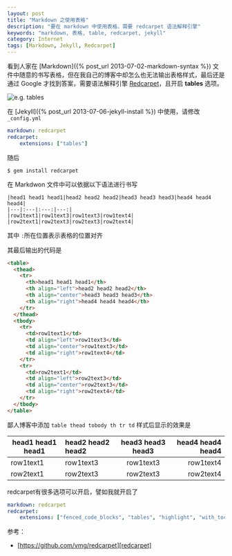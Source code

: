 ```yaml
---
layout: post
title: "Markdown 之使用表格"
description: "要在 markdown 中使用表格，需要 redcarpet 语法解释引擎"
keywords: "markdown, 表格, table, redcarpet, jekyll"
category: Internet
tags: [Markdown, Jekyll, Redcarpet]
---
```


看到人家在 [Markdown]({% post_url 2013-07-02-markdown-syntax %}) 文件中随意的书写表格，但在我自己的博客中却怎么也无法输出表格样式，最后还是通过 Google 才找到答案，需要语法解释引擎 [Redcarpet](https://github.com/vmg/redcarpet)，且开启 **tables** 选项。

![e.g. tables](//cdn.09hd.com/images/2013/10/table.png)

在 [Jekyll]({% post_url 2013-07-06-jekyll-install %}) 中使用，请修改 `_config.yml`

```yaml
markdown: redcarpet
redcarpet:
    extensions: ["tables"]
```

<!-- more -->
随后

    $ gem install redcarpet

在 Markdwon 文件中可以依据以下语法进行书写

```
|head1 head1 head1|head2 head2 head2|head3 head3 head3|head4 head4 head4|
|---|:---|:---:|---:|
|row1text1|row1text3|row1text3|row1text4|
|row2text1|row2text3|row2text3|row2text4|
```

其中 `:`所在位置表示表格的位置对齐

其最后输出的代码是

```html
<table>
  <thead>
    <tr>
      <th>head1 head1 head1</th>
      <th align="left">head2 head2 head2</th>
      <th align="center">head3 head3 head3</th>
      <th align="right">head4 head4 head4</th>
    </tr>
  </thead>
  <tbody>
    <tr>
      <td>row1text1</td>
      <td align="left">row1text3</td>
      <td align="center">row1text3</td>
      <td align="right">row1text4</td>
    </tr>
    <tr>
      <td>row2text1</td>
      <td align="left">row2text3</td>
      <td align="center">row2text3</td>
      <td align="right">row2text4</td>
    </tr>
  </tbody>
</table>
```

鄙人博客中添加 `table thead tobody th tr td` 样式后显示的效果是

|head1 head1 head1|head2 head2 head2|head3 head3 head3|head4 head4 head4|
|---|:---|:---:|---:|
|row1text1|row1text3|row1text3|row1text4|
|row2text1|row2text3|row2text3|row2text4|

redcarpet有很多选项可以开启，譬如我就开启了

```yaml
markdown: redcarpet
redcarpet: 
    extensions: ["fenced_code_blocks", "tables", "highlight", "with_toc_data", "strikethrough", "underline"]
```

参考：

- [https://github.com/vmg/redcarpet][redcarpet]

[redcarpet]: https://github.com/vmg/redcarpet
